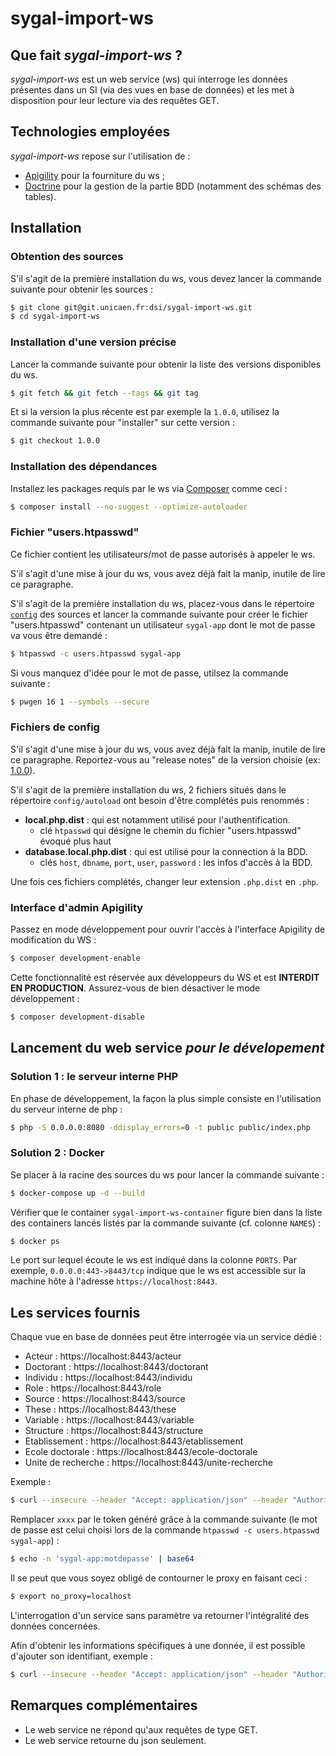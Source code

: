 # sygal-import-ws


## Que fait *sygal-import-ws* ?

*sygal-import-ws* est un web service (ws) qui interroge les données présentes dans un SI (via des vues en base de données) 
et les met à disposition pour leur lecture via des requêtes GET.


## Technologies employées

*sygal-import-ws* repose sur l'utilisation de :
- [Apigility](https://apigility.org/) pour la fourniture du ws ;
- [Doctrine](http://www.doctrine-project.org/) pour la gestion de la partie BDD (notamment des schémas des tables).


## Installation

### Obtention des sources

S'il s'agit de la première installation du ws, vous devez lancer la commande suivante pour obtenir les sources :

```bash
$ git clone git@git.unicaen.fr:dsi/sygal-import-ws.git
$ cd sygal-import-ws
```

### Installation d'une version précise

Lancer la commande suivante pour obtenir la liste des versions disponibles du ws.
```bash
$ git fetch && git fetch --tags && git tag
```

Et si la version la plus récente est par exemple la `1.0.0`, utilisez la commande suivante pour "installer" sur cette version :
```bash
$ git checkout 1.0.0
```

### Installation des dépendances

Installez les packages requis par le ws via [Composer](https://getcomposer.org/) comme ceci :
```bash
$ composer install --no-suggest --optimize-autoloader
```

### Fichier "users.htpasswd"

Ce fichier contient les utilisateurs/mot de passe autorisés à appeler le ws.

S'il s'agit d'une mise à jour du ws, vous avez déjà fait la manip, inutile de lire ce paragraphe.

S'il s'agit de la première installation du ws, placez-vous dans le répertoire [`config`](config) des sources et lancer la 
commande suivante pour créer le fichier "users.htpasswd" contenant un utilisateur `sygal-app` dont le mot de passe 
va vous être demandé :
```bash
$ htpasswd -c users.htpasswd sygal-app
```

Si vous manquez d'idée pour le mot de passe, utilsez la commande suivante :
```bash
$ pwgen 16 1 --symbols --secure
```

### Fichiers de config

S'il s'agit d'une mise à jour du ws, vous avez déjà fait la manip, inutile de lire ce paragraphe.
Reportez-vous au "release notes" de la version choisie (ex: [1.0.0](https://git.unicaen.fr/dsi/sygal-import-ws/tags/1.0.0)).

S'il s'agit de la première installation du ws, 2 fichiers situés dans le répertoire `config/autoload` ont besoin d'être 
complétés puis renommés :

  - **local.php.dist** : qui est notamment utilisé pour l'authentification.
    - clé `htpasswd` qui désigne le chemin du fichier "users.htpasswd" évoqué plus haut
  - **database.local.php.dist** : qui est utilisé pour la connection à la BDD.
    - clés `host`, `dbname`, `port`, `user`, `password` : les infos d'accès à la BDD.
 
Une fois ces fichiers complétés, changer leur extension `.php.dist` en `.php`.

### Interface d'admin Apigility

Passez en mode développement pour ouvrir l'accès à l'interface Apigility de modification du WS :
```bash
$ composer development-enable
``` 

Cette fonctionnalité est réservée aux développeurs du WS et est **INTERDIT EN PRODUCTION**.
Assurez-vous de bien désactiver le mode développement :
```bash
$ composer development-disable
``` 



## Lancement du web service *pour le dévelopement*

### Solution 1 : le serveur interne PHP
 
En phase de développement, la façon la plus simple consiste en l'utilisation 
du serveur interne de php :

 ```bash
$ php -S 0.0.0.0:8080 -ddisplay_errors=0 -t public public/index.php
 ```

### Solution 2 : Docker

Se placer à la racine des sources du ws pour lancer la commande suivante :

```bash
$ docker-compose up -d --build
```

Vérifier que le container `sygal-import-ws-container` figure bien dans la liste des containers
lancés listés par la commande suivante (cf. colonne `NAMES`) :

```bash
$ docker ps
```

Le port sur lequel écoute le ws est indiqué dans la colonne `PORTS`. 
Par exemple, `0.0.0.0:443->8443/tcp` indique que le ws est accessible sur la machine hôte 
à l'adresse `https://localhost:8443`.


## Les services fournis
 
Chaque vue en base de données peut être interrogée via un service dédié :
* Acteur :              https://localhost:8443/acteur
* Doctorant :           https://localhost:8443/doctorant
* Individu :            https://localhost:8443/individu
* Role :                https://localhost:8443/role
* Source :              https://localhost:8443/source
* These :               https://localhost:8443/these
* Variable :            https://localhost:8443/variable
* Structure :           https://localhost:8443/structure
* Etablissement :       https://localhost:8443/etablissement
* Ecole doctorale :     https://localhost:8443/ecole-doctorale
* Unite de recherche :  https://localhost:8443/unite-recherche

Exemple :
```bash
$ curl --insecure --header "Accept: application/json" --header "Authorization: Basic xxxx" https://localhost:8443/variable
```

Remplacer `xxxx` par le token généré grâce à la commande suivante 
(le mot de passe est celui choisi lors de la commande `htpasswd -c users.htpasswd sygal-app`) :
```bash
$ echo -n 'sygal-app:motdepasse' | base64
```

Il se peut que vous soyez obligé de contourner le proxy en faisant ceci :
```bash
$ export no_proxy=localhost
```

L'interrogation d'un service sans paramètre va retourner l'intégralité des données concernées.

Afin d'obtenir les informations spécifiques à une donnée, il est possible d'ajouter son identifiant, exemple :
```bash
$ curl --insecure --header "Accept: application/json" --header "Authorization: Basic xxxx" https://localhost:8443/variable/ETB_LIB_NOM_RESP
```


## Remarques complémentaires

* Le web service ne répond qu'aux requêtes de type GET.
* Le web service retourne du json seulement.
